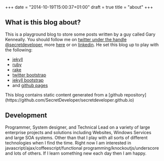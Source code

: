 +++
date = "2014-10-19T15:00:37+01:00"
draft = true
title = "about"
+++

## What is this blog about?
This is a playground blog to store some posts written by a guy called Gary Kenneally.  You should follow me on [twitter under the handle @secretdeveloper](http://twitter.com/secretdeveloper), more  [here]({{BASE_PATH}}/pages/about) or on [linkedin](http://www.linkedin.com/profile/view?id=49530287&trk=tab_pro).  He set this blog up to play with the following:
<ul>
  <li><span><a href="http://jekyllrb.com/">jekyll</a></span></li>
  <li><span><a href="http://www.ruby-lang.org/en/">ruby</a></span></li>
  <li><span><a href="http://rake.rubyforge.org/">rake</a></span></li> 
  <li><span><a href="http://twitter.github.io/bootstrap/">twitter bootstrap</a></span></li>
  <li><span><a href="http://jekyllbootstrap.com/">jekyll bootstrap</a></span></li>
  <li><span>and <a href="http://pages.github.com/">github pages</a></span></li>  
</ul> 
This blog contains static content generated from a [github repository](https://github.com/SecretDeveloper/secretdeveloper.github.io)

## Development
Programmer, System designer, and Technical Lead on a variety of large enterprise projects and solutions including Websites, Windows Services and large SOA systems. Other than that I play with all sorts of different technologies when I find the time.  Right now I am interested in javascript/ajax/coffeescript/functional programming/knockoutjs/underscore and lots of others.  If I learn something new each day then I am happy.
